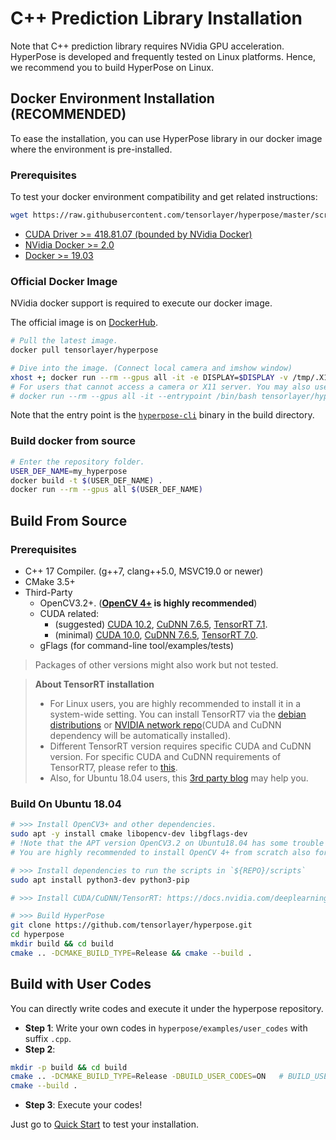# C++ Prediction Library Installation

Note that C++ prediction library requires NVidia GPU acceleration.
HyperPose is developed and frequently tested on Linux platforms. Hence, we recommend you to build HyperPose on Linux.

## Docker Environment Installation (RECOMMENDED)

To ease the installation, you can use HyperPose library in our docker image where the environment is pre-installed.

### Prerequisites

To test your docker environment compatibility and get related instructions:

```bash
wget https://raw.githubusercontent.com/tensorlayer/hyperpose/master/scripts/test_docker.py -qO- | python
```

- [CUDA Driver >= 418.81.07 (bounded by NVidia Docker)](https://docs.nvidia.com/cuda/cuda-installation-guide-linux/index.html#driver-installation)
- [NVidia Docker >= 2.0](https://docs.nvidia.com/datacenter/cloud-native/container-toolkit/install-guide.html#pre-requisites)
- [Docker >= 19.03](https://docs.docker.com/engine/install/)

### Official Docker Image

NVidia docker support is required to execute our docker image. 

The official image is on [DockerHub](https://hub.docker.com/r/tensorlayer/hyperpose).

```bash
# Pull the latest image.
docker pull tensorlayer/hyperpose

# Dive into the image. (Connect local camera and imshow window)
xhost +; docker run --rm --gpus all -it -e DISPLAY=$DISPLAY -v /tmp/.X11-unix:/tmp/.X11-unix --device=/dev/video0:/dev/video0 --entrypoint /bin/bash tensorlayer/hyperpose
# For users that cannot access a camera or X11 server. You may also use:
# docker run --rm --gpus all -it --entrypoint /bin/bash tensorlayer/hyperpose
```

Note that the entry point is the [`hyperpose-cli`](https://hyperpose.readthedocs.io/en/latest/markdown/quick_start/prediction.html#table-of-flags-for-hyperpose-cli) binary in the build directory.

### Build docker from source

```bash
# Enter the repository folder.
USER_DEF_NAME=my_hyperpose
docker build -t $(USER_DEF_NAME) .
docker run --rm --gpus all $(USER_DEF_NAME)
```

## Build From Source

### Prerequisites

* C++ 17 Compiler. (g++7, clang++5.0, MSVC19.0 or newer)
* CMake 3.5+ 
* Third-Party
    * OpenCV3.2+. (**[OpenCV 4+](https://docs.opencv.org/trunk/d7/d9f/tutorial_linux_install.html) is highly recommended**)
    * CUDA related:
        * (suggested) [CUDA 10.2](https://developer.nvidia.com/cuda-downloads), [CuDNN 7.6.5](https://docs.nvidia.com/deeplearning/cudnn/install-guide/index.html), [TensorRT 7.1](https://docs.nvidia.com/deeplearning/tensorrt/install-guide/index.html).
        * (minimal) [CUDA 10.0](https://developer.nvidia.com/cuda-downloads), [CuDNN 7.6.5](https://docs.nvidia.com/deeplearning/cudnn/install-guide/index.html), [TensorRT 7.0](https://docs.nvidia.com/deeplearning/tensorrt/install-guide/index.html).
    * gFlags (for command-line tool/examples/tests)

> Packages of other versions might also work but not tested.

> **About TensorRT installation**
>
> - For Linux users, you are highly recommended to install it in a system-wide setting. You can install TensorRT7 via the [debian distributions](https://docs.nvidia.com/deeplearning/tensorrt/install-guide/index.html#installing-debian) or [NVIDIA network repo](https://docs.nvidia.com/deeplearning/tensorrt/install-guide/index.html#maclearn-net-repo-install)(CUDA and CuDNN dependency will be automatically installed).
> - Different TensorRT version requires specific CUDA and CuDNN version. For specific CUDA and CuDNN requirements of TensorRT7, please refer to [this](https://docs.nvidia.com/deeplearning/tensorrt/support-matrix/index.html#platform-matrix).
> - Also, for Ubuntu 18.04 users, this [3rd party blog](https://ddkang.github.io/2020/01/02/installing-tensorrt.html) may help you. 

### Build On Ubuntu 18.04

```bash
# >>> Install OpenCV3+ and other dependencies. 
sudo apt -y install cmake libopencv-dev libgflags-dev
# !Note that the APT version OpenCV3.2 on Ubuntu18.04 has some trouble on Cameras Newer version is suggested.
# You are highly recommended to install OpenCV 4+ from scratch also for better performance.

# >>> Install dependencies to run the scripts in `${REPO}/scripts`
sudo apt install python3-dev python3-pip 

# >>> Install CUDA/CuDNN/TensorRT: https://docs.nvidia.com/deeplearning/tensorrt/install-guide/index.html#installing-debian

# >>> Build HyperPose
git clone https://github.com/tensorlayer/hyperpose.git
cd hyperpose
mkdir build && cd build
cmake .. -DCMAKE_BUILD_TYPE=Release && cmake --build .
```

## Build with User Codes

You can directly write codes and execute it under the hyperpose repository.

- **Step 1**: Write your own codes in `hyperpose/examples/user_codes` with suffix `.cpp`.
- **Step 2**:

```bash
mkdir -p build && cd build
cmake .. -DCMAKE_BUILD_TYPE=Release -DBUILD_USER_CODES=ON   # BUILD_USER_CODES is by default on
cmake --build .
```

- **Step 3**: Execute your codes!

Just go to [Quick Start](../quick_start/prediction.md) to test your installation.
